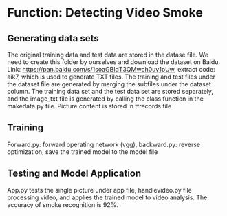 # Function: Detecting Video Smoke

## Generating data sets
The original training data and test data are stored in the datase file. We need to create this folder by ourselves and download the dataset on Baidu. Link: https://pan.baidu.com/s/1soaGBldT3QMwch0uv1pUw, extract code: aik7, which is used to generate TXT files. The training and test files under the dataset file are generated by merging the subfiles under the dataset column. The training data set and the test data set are stored separately, and the image_txt file is generated by calling the class function in the makedata.py file. Picture content is stored in tfrecords file

## Training
Forward.py: forward operating network (vgg), backward.py: reverse optimization, save the trained model to the model file





## Testing and Model Application
App.py tests the single picture under app file, handlevideo.py file processing video, and applies the trained model to video analysis. The accuracy of smoke recognition is 92%.
